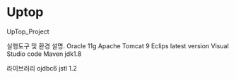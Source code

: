 # Uptop
UpTop_Project

실행도구 및 환경 설명.
Oracle 11g
Apache Tomcat 9
Eclips latest version
Visual Studio code
Maven
jdk1.8

라이브러리
ojdbc6
jstl 1.2


